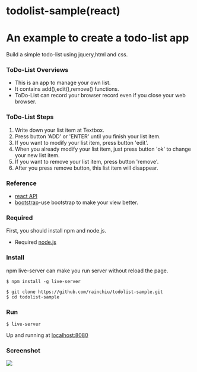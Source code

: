 # todolist-sample(react)
# An example to create a todo-list app
 Build a simple todo-list using jquery,html and css.
	
### ToDo-List Overviews
- This is an app to manage your own list.
- It contains add(),edit(),remove() functions.
- ToDo-List can record your browser record even if you close your web browser.
 
### ToDo-List Steps

1. Write down your list item at Textbox.
2. Press button 'ADD' or 'ENTER' until you finish your list item.
3. If you want to modify your list item, press button 'edit'.
4. When you already modify your list item, just press button 'ok' to change your new list item.
5. If you want to remove your list item, press button 'remove'.
6. After you press remove button, this list item will disappear. 
	
### Reference
* [react API](https://facebook.github.io/react/)
* [bootstrap](http://getbootstrap.com/)-use bootstrap to make your view better.
	
### Required
First, you should install npm and node.js.
* Required [node.js](https://nodejs.org/)

### Install
npm live-server can make you run server without reload the page.
```
$ npm install -g live-server
```

```
$ git clone https://github.com/rainchiu/todolist-sample.git
$ cd todolist-sample
```
### Run
```
$ live-server
```
Up and running at [localhost:8080](http://127.0.0.1:8080/)

### Screenshot
![](http://i.imgur.com/XE42ZUq.png)

